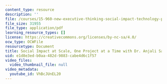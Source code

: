 ```yaml
---
content_type: resource
description: ''
file: /courses/15-960-new-executive-thinking-social-impact-technology-projects-fall-2017-spring-2018/VhBcJUnEL20_transcript.pdf
file_size: 31955
file_type: application/pdf
learning_resource_types: []
license: https://creativecommons.org/licenses/by-nc-sa/4.0/
ocw_type: OCWFile
resourcetype: Document
title: Social Impact at Scale, One Project at a Time with Dr. Anjali Sastry transcript
uid: e1d8e3ed-b0aa-482d-9883-cabe4d6c1f57
video_files:
  video_thumbnail_file: null
video_metadata:
  youtube_id: VhBcJUnEL20
---
```

